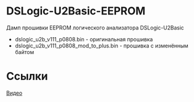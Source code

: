 # DSLogic-U2Basic-EEPROM
Дамп прошивки EEPROM логического анализатора DSLogic-U2Basic

* dslogic_u2b_v111_p0808.bin - оригинальная прошивка
* dslogic_u2b_v111_p0808_mod_to_plus.bin - прошивка с изменённым байтом

# Ссылки
[Видео](https://youtu.be/zTNT0aI76d0)

